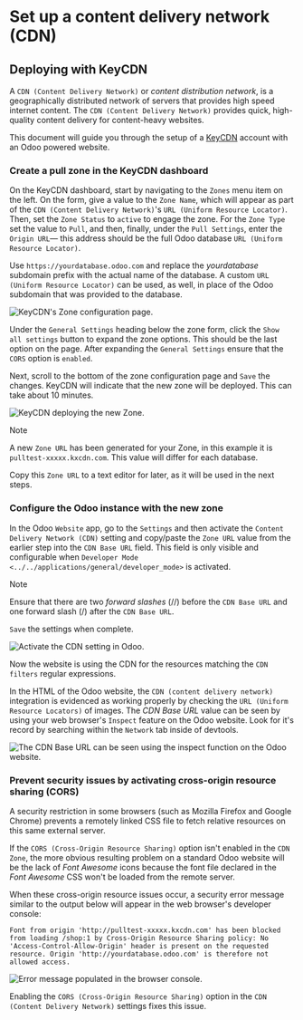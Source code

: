 # Set up a content delivery network (CDN)

## Deploying with KeyCDN

A `CDN (Content Delivery Network)` or *content distribution network*, is
a geographically distributed network of servers that provides high speed
internet content. The `CDN (Content
Delivery Network)` provides quick, high-quality content delivery for
content-heavy websites.

This document will guide you through the setup of a
[KeyCDN](https://www.keycdn.com) account with an Odoo powered website.

### Create a pull zone in the KeyCDN dashboard

On the KeyCDN dashboard, start by navigating to the `Zones` menu item on
the left. On the form, give a value to the `Zone Name`, which will
appear as part of the `CDN
(Content Delivery Network)`'s `URL (Uniform Resource Locator)`. Then,
set the `Zone
Status` to `active` to engage the zone. For the `Zone Type` set the
value to `Pull`, and then, finally, under the `Pull Settings`, enter the
`Origin URL`— this address should be the full Odoo database `URL
(Uniform Resource
Locator)`.

<div class="example">

Use `https://yourdatabase.odoo.com` and replace the *yourdatabase*
subdomain prefix with the actual name of the database. A custom `URL
(Uniform Resource Locator)` can be used, as well, in place of the Odoo
subdomain that was provided to the database.

</div>

![KeyCDN's Zone configuration page.](cdn/keycdn-zone.png)

Under the `General Settings` heading below the zone form, click the
`Show all
settings` button to expand the zone options. This should be the last
option on the page. After expanding the `General Settings` ensure that
the `CORS` option is `enabled`.

Next, scroll to the bottom of the zone configuration page and `Save` the
changes. KeyCDN will indicate that the new zone will be deployed. This
can take about 10 minutes.

![KeyCDN deploying the new Zone.](cdn/zone-url.png)

<div class="note">

<div class="title">

Note

</div>

A new `Zone URL` has been generated for your Zone, in this example it is
`pulltest-xxxxx.kxcdn.com`. This value will differ for each database.

</div>

Copy this `Zone URL` to a text editor for later, as it will be used in
the next steps.

### Configure the Odoo instance with the new zone

In the Odoo `Website` app, go to the `Settings` and then activate the
`Content Delivery Network (CDN)` setting and copy/paste the `Zone URL`
value from the earlier step into the `CDN Base URL` field. This field is
only visible and configurable when `Developer Mode
<../../applications/general/developer_mode>` is activated.

<div class="note">

<div class="title">

Note

</div>

Ensure that there are two *forward slashes*
(<span class="title-ref">//</span>) before the `CDN Base URL` and one
forward slash (<span class="title-ref">/</span>) after the `CDN Base
URL`.

</div>

`Save` the settings when complete.

![Activate the CDN setting in Odoo.](cdn/cdn-base-url.png)

Now the website is using the CDN for the resources matching the `CDN
filters` regular expressions.

In the HTML of the Odoo website, the `CDN (content delivery network)`
integration is evidenced as working properly by checking the `URL
(Uniform Resource Locators)` of images. The *CDN Base URL* value can be
seen by using your web browser's `Inspect` feature on the Odoo website.
Look for it's record by searching within the `Network` tab inside of
devtools.

![The CDN Base URL can be seen using the inspect function on the Odoo
website.](cdn/test-pull.png)

### Prevent security issues by activating cross-origin resource sharing (CORS)

A security restriction in some browsers (such as Mozilla Firefox and
Google Chrome) prevents a remotely linked CSS file to fetch relative
resources on this same external server.

If the `CORS (Cross-Origin Resource Sharing)` option isn't enabled in
the `CDN
Zone`, the more obvious resulting problem on a standard Odoo website
will be the lack of *Font Awesome* icons because the font file declared
in the *Font Awesome* CSS won't be loaded from the remote server.

When these cross-origin resource issues occur, a security error message
similar to the output below will appear in the web browser's developer
console:

`Font from origin 'http://pulltest-xxxxx.kxcdn.com' has been blocked
from loading /shop:1 by Cross-Origin Resource Sharing policy: No
'Access-Control-Allow-Origin' header is present on the requested
resource. Origin 'http://yourdatabase.odoo.com' is therefore not allowed
access.`

![Error message populated in the browser
console.](cdn/odoo-security-message.png)

Enabling the `CORS (Cross-Origin Resource Sharing)` option in the `CDN
(Content Delivery
Network)` settings fixes this issue.
